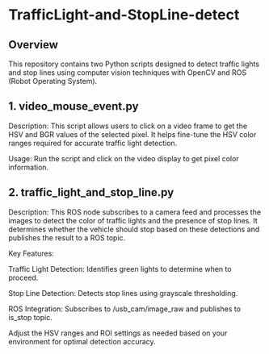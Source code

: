 # TrafficLight-and-StopLine-detect

## Overview

This repository contains two Python scripts designed to detect traffic lights and stop lines using computer vision techniques with OpenCV and ROS (Robot Operating System).

## 1. video_mouse_event.py

Description: This script allows users to click on a video frame to get the HSV and BGR values of the selected pixel. It helps fine-tune the HSV color ranges required for accurate traffic light detection.

Usage: Run the script and click on the video display to get pixel color information.

## 2. traffic_light_and_stop_line.py

Description: This ROS node subscribes to a camera feed and processes the images to detect the color of traffic lights and the presence of stop lines. It determines whether the vehicle should stop based on these detections and publishes the result to a ROS topic.

Key Features:

Traffic Light Detection: Identifies green lights to determine when to proceed.

Stop Line Detection: Detects stop lines using grayscale thresholding.

ROS Integration: Subscribes to /usb_cam/image_raw and publishes to is_stop topic.



Adjust the HSV ranges and ROI settings as needed based on your environment for optimal detection accuracy.
